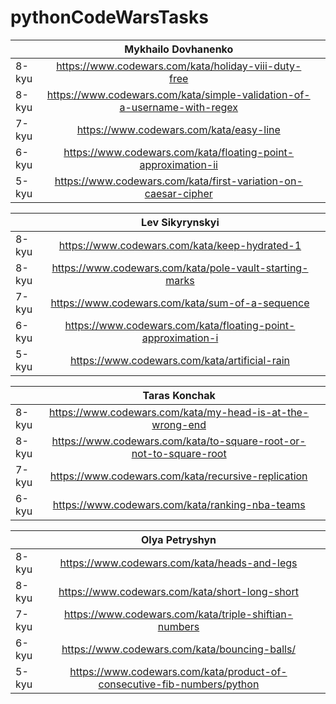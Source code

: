 # pythonCodeWarsTasks
|         |  Mykhailo Dovhanenko        |   |
| -------------- |:-------------:| -----:|
|   8-kyu | https://www.codewars.com/kata/holiday-viii-duty-free |
|   8-kyu | https://www.codewars.com/kata/simple-validation-of-a-username-with-regex |
|   7-kyu | https://www.codewars.com/kata/easy-line |
|   6-kyu | https://www.codewars.com/kata/floating-point-approximation-ii |
|   5-kyu | https://www.codewars.com/kata/first-variation-on-caesar-cipher |


|         |  Lev Sikyrynskyi        |   |
| -------------- |:-------------:| -----:|
|   8-kyu | https://www.codewars.com/kata/keep-hydrated-1 |
|   8-kyu | https://www.codewars.com/kata/pole-vault-starting-marks |
|   7-kyu | https://www.codewars.com/kata/sum-of-a-sequence |
|   6-kyu | https://www.codewars.com/kata/floating-point-approximation-i |
|   5-kyu | https://www.codewars.com/kata/artificial-rain |


| | Taras Konchak | |
| -------------- |:-------------:| -----:|
| 8-kyu | https://www.codewars.com/kata/my-head-is-at-the-wrong-end |
| 8-kyu | https://www.codewars.com/kata/to-square-root-or-not-to-square-root |
| 7-kyu | https://www.codewars.com/kata/recursive-replication |
| 6-kyu | https://www.codewars.com/kata/ranking-nba-teams |


|         |  Olya Petryshyn        |   |
| -------------- |:-------------:| -----:|
|   8-kyu | https://www.codewars.com/kata/heads-and-legs |
|   8-kyu | https://www.codewars.com/kata/short-long-short |
|   7-kyu | https://www.codewars.com/kata/triple-shiftian-numbers |
|   6-kyu | https://www.codewars.com/kata/bouncing-balls/ |
|   5-kyu | https://www.codewars.com/kata/product-of-consecutive-fib-numbers/python |

